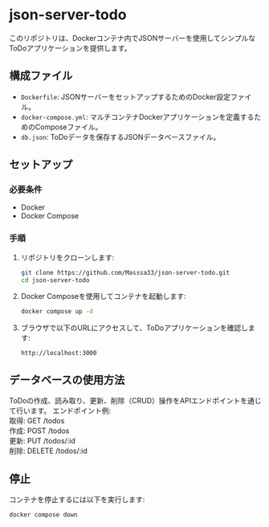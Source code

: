 # json-server-todo

このリポジトリは、Dockerコンテナ内でJSONサーバーを使用してシンプルなToDoアプリケーションを提供します。

## 構成ファイル

- `Dockerfile`: JSONサーバーをセットアップするためのDocker設定ファイル。
- `docker-compose.yml`: マルチコンテナDockerアプリケーションを定義するためのComposeファイル。
- `db.json`: ToDoデータを保存するJSONデータベースファイル。

## セットアップ

### 必要条件
- Docker
- Docker Compose

### 手順

1. リポジトリをクローンします:
   ```sh
   git clone https://github.com/Masssa33/json-server-todo.git
   cd json-server-todo
   
2. Docker Composeを使用してコンテナを起動します:  
   ```sh
   docker compose up -d

3. ブラウザで以下のURLにアクセスして、ToDoアプリケーションを確認します:
   ```url
   http://localhost:3000

## データベースの使用方法
ToDoの作成、読み取り、更新、削除（CRUD）操作をAPIエンドポイントを通じて行います。
エンドポイント例:  
取得: GET /todos  
作成: POST /todos  
更新: PUT /todos/:id  
削除: DELETE /todos/:id  

## 停止
コンテナを停止するには以下を実行します:
   ```sh
   docker compose down
